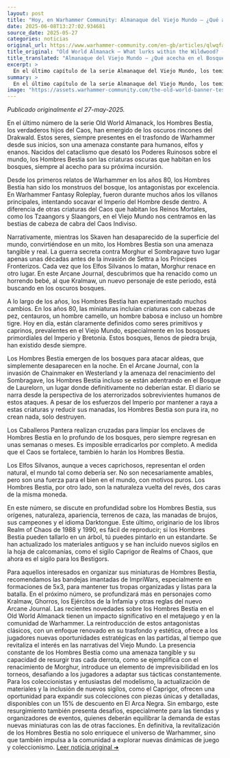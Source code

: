 ```yaml
---
layout: post
title: "Hoy, en Warhammer Community: Almanaque del Viejo Mundo – ¿Qué acecha en el Bosque Salvaje? - Comunidad Warhammer"
date: 2025-06-08T13:27:02.934681
source_date: 2025-05-27
categories: noticias
original_url: https://www.warhammer-community.com/en-gb/articles/qlwqfahu/old-world-almanack-what-lurks-within-the-wildwood/
title_original: "Old World Almanack – What lurks within the Wildwood? - Warhammer Community"
title_translated: "Almanaque del Viejo Mundo – ¿Qué acecha en el Bosque Salvaje? - Comunidad Warhammer"
excerpt: >
  En el último capítulo de la serie Almanaque del Viejo Mundo, los temibles Hombres Bestia, hijos del Caos, emergen de los oscuros bosques del Drakwald, listos para sembrar el caos en el Imperio. Este artículo, acompañado por el historiador de Warhammer Gadge, explora el papel de estas criaturas en la narrativa de Warhammer, desde sus orígenes en los años 80 hasta su presencia actual en los bosques primordiales del Viejo Mundo. Con la amenaza de la reencarnación de Morghur el Shadowgave y la invasión de Chainmaker, los Hombres Bestia se convierten en un peligro tangible y constante para las aldeas humanas, que luchan por defenderse de sus ataques devastadores. ¡Descubre cómo estos seres de leyenda continúan moldeando el destino del Viejo Mundo!
summary: >
  En el último capítulo de la serie Almanaque del Viejo Mundo, los temibles Hombres Bestia, hijos del Caos, emergen de los oscuros bosques del Drakwald, listos para sembrar el caos en el Imperio. Este artículo, acompañado por el historiador de Warhammer Gadge, explora el papel de estas criaturas en la narrativa de Warhammer, desde sus orígenes en los años 80 hasta su presencia actual en los bosques primordiales del Viejo Mundo. Con la amenaza de la reencarnación de Morghur el Shadowgave y la invasión de Chainmaker, los Hombres Bestia se convierten en un peligro tangible y constante para las aldeas humanas, que luchan por defenderse de sus ataques devastadores. ¡Descubre cómo estos seres de leyenda continúan moldeando el destino del Viejo Mundo!
image: "https://assets.warhammer-community.com/the-old-world-banner-test.jpg"
---
```


*Publicado originalmente el 27-may-2025.*

En el último número de la serie Old World Almanack, los Hombres Bestia, los verdaderos hijos del Caos, han emergido de los oscuros rincones del Drakwald. Estos seres, siempre presentes en el trasfondo de Warhammer desde sus inicios, son una amenaza constante para humanos, elfos y enanos. Nacidos del cataclismo que desató los Poderes Ruinosos sobre el mundo, los Hombres Bestia son las criaturas oscuras que habitan en los bosques, siempre al acecho para su próxima incursión.

Desde los primeros relatos de Warhammer en los años 80, los Hombres Bestia han sido los monstruos del bosque, los antagonistas por excelencia. En Warhammer Fantasy Roleplay, fueron durante muchos años los villanos principales, intentando socavar el Imperio del Hombre desde dentro. A diferencia de otras criaturas del Caos que habitan los Reinos Mortales, como los Tzaangors y Slaangors, en el Viejo Mundo nos centramos en las bestias de cabeza de cabra del Caos Indiviso.

Narrativamente, mientras los Skaven han desaparecido de la superficie del mundo, convirtiéndose en un mito, los Hombres Bestia son una amenaza tangible y real. La guerra secreta contra Morghur el Sombragave tuvo lugar apenas unas décadas antes de la invasión de Settra a los Príncipes Fronterizos. Cada vez que los Elfos Silvanos lo matan, Morghur renace en otro lugar. En este Arcane Journal, descubrimos que ha renacido como un horrendo bebé, al que Kralmaw, un nuevo personaje de este periodo, está buscando en los oscuros bosques.

A lo largo de los años, los Hombres Bestia han experimentado muchos cambios. En los años 80, las miniaturas incluían criaturas con cabezas de pez, centauros, un hombre camello, un hombre babosa e incluso un hombre tigre. Hoy en día, están claramente definidos como seres primitivos y caprinos, prevalentes en el Viejo Mundo, especialmente en los bosques primordiales del Imperio y Bretonia. Estos bosques, llenos de piedra bruja, han existido desde siempre.

Los Hombres Bestia emergen de los bosques para atacar aldeas, que simplemente desaparecen en la noche. En el Arcane Journal, con la invasión de Chainmaker en Westerland y la amenaza del renacimiento del Sombragave, los Hombres Bestia incluso se están adentrando en el Bosque de Laurelorn, un lugar donde definitivamente no deberían estar. El diario se narra desde la perspectiva de los aterrorizados sobrevivientes humanos de estos ataques. A pesar de los esfuerzos del Imperio por mantener a raya a estas criaturas y reducir sus manadas, los Hombres Bestia son pura ira, no crean nada, solo destruyen.

Los Caballeros Pantera realizan cruzadas para limpiar los enclaves de Hombres Bestia en lo profundo de los bosques, pero siempre regresan en unas semanas o meses. Es imposible erradicarlos por completo. A medida que el Caos se fortalece, también lo harán los Hombres Bestia.

Los Elfos Silvanos, aunque a veces caprichosos, representan el orden natural, el mundo tal como debería ser. No son necesariamente amables, pero son una fuerza para el bien en el mundo, con motivos puros. Los Hombres Bestia, por otro lado, son la naturaleza vuelta del revés, dos caras de la misma moneda.

En este número, se discute en profundidad sobre los Hombres Bestia, sus orígenes, naturaleza, apariencia, terrenos de caza, las manadas de brujos, sus campeones y el idioma Darktongue. Este último, originario de los libros Realm of Chaos de 1988 y 1990, es fácil de reproducir; si los Hombres Bestia pueden tallarlo en un árbol, tú puedes pintarlo en un estandarte. Se han actualizado los materiales antiguos y se han incluido nuevos sigilos en la hoja de calcomanías, como el sigilo Caprigor de Realms of Chaos, que ahora es el sigilo para los Bestigors.

Para aquellos interesados en organizar sus miniaturas de Hombres Bestia, recomendamos las bandejas imantadas de ImpriWars, especialmente en formaciones de 5x3, para mantener tus tropas organizadas y listas para la batalla. En el próximo número, se profundizará más en personajes como Kralmaw, Ghorros, los Ejércitos de la Infamia y otras reglas del nuevo Arcane Journal.
Las recientes novedades sobre los Hombres Bestia en el Old World Almanack tienen un impacto significativo en el metajuego y en la comunidad de Warhammer. La reintroducción de estos antagonistas clásicos, con un enfoque renovado en su trasfondo y estética, ofrece a los jugadores nuevas oportunidades estratégicas en las partidas, al tiempo que revitaliza el interés en las narrativas del Viejo Mundo. La presencia constante de los Hombres Bestia como una amenaza tangible y su capacidad de resurgir tras cada derrota, como se ejemplifica con el renacimiento de Morghur, introduce un elemento de imprevisibilidad en los torneos, desafiando a los jugadores a adaptar sus tácticas constantemente. Para los coleccionistas y entusiastas del modelismo, la actualización de materiales y la inclusión de nuevos sigilos, como el Caprigor, ofrecen una oportunidad para expandir sus colecciones con piezas únicas y detalladas, disponibles con un 15% de descuento en El Arca Negra. Sin embargo, este resurgimiento también presenta desafíos, especialmente para las tiendas y organizadores de eventos, quienes deberán equilibrar la demanda de estas nuevas miniaturas con las de otras facciones. En definitiva, la revitalización de los Hombres Bestia no solo enriquece el universo de Warhammer, sino que también impulsa a la comunidad a explorar nuevas dinámicas de juego y coleccionismo.
[Leer noticia original ➜](https://www.warhammer-community.com/en-gb/articles/qlwqfahu/old-world-almanack-what-lurks-within-the-wildwood/)
